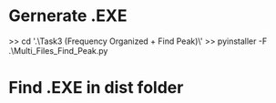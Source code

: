 # Gernerate .EXE 
<base> >> cd '.\Task3 (Frequency Organized + Find Peak)\'
<base> >> pyinstaller -F .\Multi_Files_Find_Peak.py

# Find .EXE  in dist folder